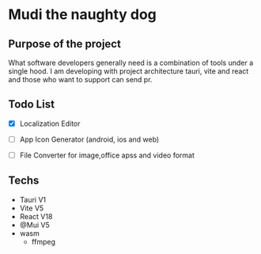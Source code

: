 # Mudi the naughty dog

## Purpose of the project 

What software developers generally need is a combination of tools under a single hood. 
I am developing with project architecture tauri, vite and react and those who want to support can send pr.

## Todo List
- [x] Localization Editor
- [ ] App Icon Generator (android, ios and web)
- [ ] File Converter for image,office apss and video format


## Techs
- Tauri V1
- Vite V5
- React V18
- @Mui V5
- wasm
  - ffmpeg
